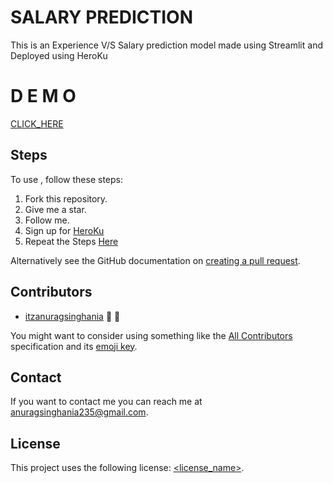 # SALARY PREDICTION
This is an Experience V/S Salary prediction model made using Streamlit and Deployed using HeroKu
# D E M O 
 [ CLICK_HERE](https://dashboard.heroku.com/apps/experience-vs-salary)

## Steps
<!--- If your README is long or you have some specific process or steps you want contributors to follow, consider creating a separate CONTRIBUTING.md file--->
To use  <Salary-Prediction->, follow these steps:

1. Fork this repository.
2. Give me a star. 
3. Follow me.
4. Sign up for [HeroKu](https://www.heroku.com/)
5. Repeat the Steps [Here](https://github.com/itzanuragsinghania/Sketchencil/blob/main/README.md)

Alternatively see the GitHub documentation on [creating a pull request](https://help.github.com/en/github/collaborating-with-issues-and-pull-requests/creating-a-pull-request).

## Contributors


* [itzanuragsinghania](https://github.com/itzanuragsinghania) 📖 🐛


You might want to consider using something like the [All Contributors](https://github.com/all-contributors/all-contributors) specification and its [emoji key](https://allcontributors.org/docs/en/emoji-key).

## Contact

If you want to contact me you can reach me at <anuragsinghania235@gmail.com>.

## License
<!--- If you're not sure which open license to use see https://choosealicense.com/--->

This project uses the following license: [<license_name>](<link>).
